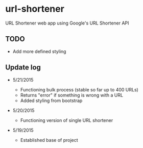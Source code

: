 # url-shortener
URL Shortener web app using Google's URL Shortener API

## TODO
* Add more defined styling

## Update log
* 5/21/2015
  * Functioning bulk process (stable so far up to 400 URLs)
  * Returns "error" if something is wrong with a URL
  * Added styling from bootstrap

* 5/20/2015
  * Functioning version of single URL shortener

* 5/19/2015
  * Established base of project
